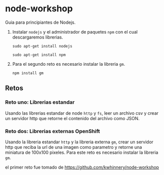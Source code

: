 # node-workshop

Guia para principiantes de Nodejs.

1. Instalar `nodejs` y el administrador de paquetes `npm` con el cual descargaremos librerias.

	`sudo apt-get install nodejs`
		
	`sudo apt-get install npm`
2. Para el segundo reto es necesario instalar la libreria `gm`.

	`npm install gm`

## Retos

### Reto uno: Librerias estandar
Usando las librerias estandar de node `http` y `fs`, leer un archivo csv y crear un servidor http que retorne el contenido del archivo como JSON.

### Reto dos: Librerias externas OpenShift
Usando la libreria estandar `http` y la libreria externa `gm`, crear un servidor http que reciba la url de una imagen como parametro y retorne una miniatura de 100x100 pixeles. Para este reto es necesario instalar la libreria `gm`.



el primer reto fue tomado de https://github.com/kwhinnery/node-workshop
